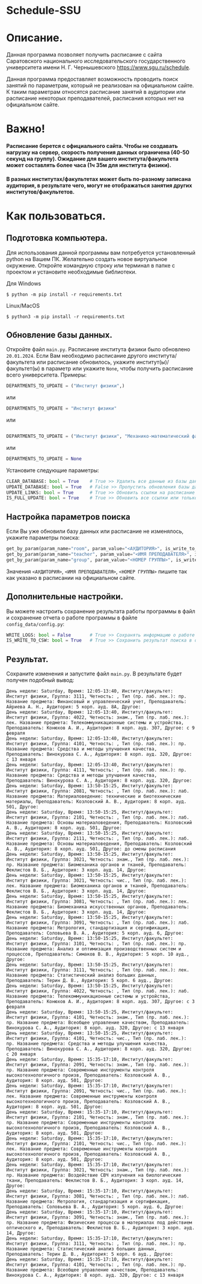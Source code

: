 Schedule-SSU
============

# Описание.
Данная программа позволяет получить расписание с сайта Саратовского национального исследовательского государственного университета имени Н. Г. Чернышевского https://www.sgu.ru/schedule.

Данная программа предоставляет возможность проводить поиск занятий по параметрам,
который не реализован на официальном сайте. К таким параметрам относятся расписание занятий в аудитории или расписание некоторых преподавателей, расписания которых нет на официальном сайте.

# Важно!
#### Расписание берется с официального сайта. Чтобы не создавать нагрузку на сервер, скорость получения данных ограничена (40-50 секунд на группу). Ожидание для вашего института/факультета может составлять более часа (1ч 35м для института физики).
#### В разных институтах/факультетах может быть по-разному записана аудитория, в результате чего, могут не отображаться занятия других институтов/факультетов.

# Как пользоваться.
## Подготовка компьютера.
Для использования данной программы вам потребуется установленный python на Вашем ПК.
Желательно создать новое виртуальное окружение. Откройте командную строку или терминал в папке с проектом и установите необходимые библиотеки.

Для Windows
```commandline
$ python -m pip install -r requirements.txt
```

Linux/MacOS
```commandline
$ python3 -m pip install -r requirements.txt
```

## Обновление базы данных.
Откройте файл `main.py`.
Расписание института физики было обновлено `20.01.2024`.
Если Вам необходимо расписание другого института/факультета или расписание обновилось, 
укажите институт(ы)/факультет(ы) в параметр или укажите `None`, чтобы получить расписание всего университета.
Примеры:
```python
DEPARTMENTS_TO_UPDATE = ("Институт физики",)
```
или
```python
DEPARTMENTS_TO_UPDATE = "Институт физики"
```
или
```python

DEPARTMENTS_TO_UPDATE = ("Институт физики", "Механико-математический факультет", ...)
```
или 
```python
DEPARTMENTS_TO_UPDATE = None
```
Установите следующие параметры:
```python
CLEAR_DATABASE: bool = True    # True >> Удалить все данные из базы данных
UPDATE_DATABASE: bool = True   # False >> Пропустить обновления базы данных игнорируя UPDATE_LINKS и IS_FULL_UPDATE
UPDATE_LINKS: bool = True      # True >> Обновить ссылки на расписание (институтов/факультетов и групп)
IS_FULL_UPDATE: bool = True    # True >> Обновить все ссылки или только те, что указаны в DEPARTMENTS_TO_UPDATE
```

## Настройка параметров поиска
Если Вы уже обновили базу данных или расписание не изменялось, укажите параметры поиска:
```python
get_by_param(param_name="room", param_value="<АУДИТОРИЯ>", is_write_to_csv=IS_WRITE_TO_CSW)
get_by_param(param_name="teacher", param_value="<ИМЯ ПРЕПОДАВАТЕЛЯ>", is_write_to_csv=IS_WRITE_TO_CSW)
get_by_param(param_name="group", param_value="<НОМЕР ГРУППЫ>", is_write_to_csv=IS_WRITE_TO_CSW)
```
Значения `<АУДИТОРИЯ>`, `<ИМЯ ПРЕПОДАВАТЕЛЯ>`, `<НОМЕР ГРУППЫ>` пишите так как указано в расписании на официальном сайте.

## Дополнительные настройки.
Вы можете настроить сохранение результата работы программы в файл и сохранение отчета о работе программы в файле `config_data/config.py`:
```python
WRITE_LOGS: bool = False       # True >> Сохранять информацию о работе программы в log-файле
IS_WRITE_TO_CSW: bool = True   # True >> Сохранить результат поиска в data/<file_name>.csv
```
## Результат.
Сохраните изменения и запустите файл `main.py`.
В результате будет получен подобный вывод:
```commandline
День недели: Saturday, Время: 12:05-13:40, Институт/факультет: Институт физики, Группа: 3111, Четность: , Тип (пр. лаб. лек.): пр. Название предмета: Финансовый и управленческий учет, Преподаватель: Айриева А. Н., Аудитория: 5 корп. ауд. 8А, Другое: 
День недели: Saturday, Время: 12:05-13:40, Институт/факультет: Институт физики, Группа: 4022, Четность: знам., Тип (пр. лаб. лек.): лек. Название предмета: Телекоммуникационные системы и устройства, Преподаватель: Конюхов А. И., Аудитория: 8 корп. ауд. 307, Другое: с 9 февраля
День недели: Saturday, Время: 12:05-13:40, Институт/факультет: Институт физики, Группа: 4101, Четность: , Тип (пр. лаб. лек.): пр. Название предмета: Средства и методы улучшения качества, Преподаватель: Винокурова С. А., Аудитория: 8 корп. ауд. 320, Другое: с 13 января
День недели: Saturday, Время: 12:05-13:40, Институт/факультет: Институт физики, Группа: 4111, Четность: , Тип (пр. лаб. лек.): пр. Название предмета: Средства и методы улучшения качества, Преподаватель: Винокурова С. А., Аудитория: 8 корп. ауд. 320, Другое: 
День недели: Saturday, Время: 13:50-15:25, Институт/факультет: Институт физики, Группа: 2081, Четность: , Тип (пр. лаб. лек.): лаб. Название предмета: Материаловедение: технические и биотехнические материалы, Преподаватель: Козловский А. В., Аудитория: 8 корп. ауд. 501, Другое: 
День недели: Saturday, Время: 13:50-15:25, Институт/факультет: Институт физики, Группа: 2101, Четность: , Тип (пр. лаб. лек.): лаб. Название предмета: Основы материаловедения, Преподаватель: Козловский А. В., Аудитория: 8 корп. ауд. 501, Другое: 
День недели: Saturday, Время: 13:50-15:25, Институт/факультет: Институт физики, Группа: 2111, Четность: , Тип (пр. лаб. лек.): лаб. Название предмета: Основы материаловедения, Преподаватель: Козловский А. В., Аудитория: 8 корп. ауд. 501, Другое: до смены расписания
День недели: Saturday, Время: 13:50-15:25, Институт/факультет: Институт физики, Группа: 3021, Четность: знам., Тип (пр. лаб. лек.): пр. Название предмета: Биомеханика органов и тканей, Преподаватель: Феклистов В. Б., Аудитория: 3 корп. ауд. 14, Другое: 
День недели: Saturday, Время: 13:50-15:25, Институт/факультет: Институт физики, Группа: 3021, Четность: чис., Тип (пр. лаб. лек.): лек. Название предмета: Биомеханика органов и тканей, Преподаватель: Феклистов В. Б., Аудитория: 3 корп. ауд. 14, Другое: 
День недели: Saturday, Время: 13:50-15:25, Институт/факультет: Институт физики, Группа: 3081, Четность: , Тип (пр. лаб. лек.): лек. Название предмета: Биомеханика искусственных органов, Преподаватель: Феклистов В. Б., Аудитория: 3 корп. ауд. 14, Другое: 
День недели: Saturday, Время: 13:50-15:25, Институт/факультет: Институт физики, Группа: 3091, Четность: , Тип (пр. лаб. лек.): лаб. Название предмета: Метрология, стандартизация и сертификация, Преподаватель: Соловьева В. А., Аудитория: 5 корп. ауд. 6, Другое: 
День недели: Saturday, Время: 13:50-15:25, Институт/факультет: Институт физики, Группа: 3101, Четность: , Тип (пр. лаб. лек.): пр. Название предмета: Анализ и оптимизация производственных систем и процессов, Преподаватель: Симаков В. В., Аудитория: 5 корп. 10 ауд., Другое: 
День недели: Saturday, Время: 13:50-15:25, Институт/факультет: Институт физики, Группа: 3111, Четность: , Тип (пр. лаб. лек.): лек. Название предмета: Статистический анализ больших данных, Преподаватель: Терин Д. В., Аудитория: 5 корп. 6 ауд., Другое: 
День недели: Saturday, Время: 13:50-15:25, Институт/факультет: Институт физики, Группа: 4022, Четность: , Тип (пр. лаб. лек.): лаб. Название предмета: Телекоммуникационные системы и устройства, Преподаватель: Конюхов А. И., Аудитория: 8 корп. ауд. 307, Другое: с 3 февраля
День недели: Saturday, Время: 13:50-15:25, Институт/факультет: Институт физики, Группа: 4101, Четность: знам., Тип (пр. лаб. лек.): пр. Название предмета: Всеобщее управление качеством, Преподаватель: Винокурова С. А., Аудитория: 8 корп. ауд. 320, Другое: с 13 января
День недели: Saturday, Время: 13:50-15:25, Институт/факультет: Институт физики, Группа: 4101, Четность: чис., Тип (пр. лаб. лек.): пр. Название предмета: Средства и методы улучшения качества, Преподаватель: Винокурова С. А., Аудитория: 8 корп. ауд. 320, Другое: с 20 января
День недели: Saturday, Время: 15:35-17:10, Институт/факультет: Институт физики, Группа: 2091, Четность: знам., Тип (пр. лаб. лек.): пр. Название предмета: Современные инструменты контроля высокотехнологичного произв, Преподаватель: Козловский А. В., Аудитория: 8 корп. ауд. 501, Другое: 
День недели: Saturday, Время: 15:35-17:10, Институт/факультет: Институт физики, Группа: 2091, Четность: чис., Тип (пр. лаб. лек.): лек. Название предмета: Современные инструменты контроля высокотехнологичного произв, Преподаватель: Козловский А. В., Аудитория: 8 корп. ауд. 501, Другое: 
День недели: Saturday, Время: 15:35-17:10, Институт/факультет: Институт физики, Группа: 2101, Четность: знам., Тип (пр. лаб. лек.): пр. Название предмета: Современные инструменты контроля высокотехнологичного произв, Преподаватель: Козловский А. В., Аудитория: 8 корп. ауд. 501, Другое: 
День недели: Saturday, Время: 15:35-17:10, Институт/факультет: Институт физики, Группа: 2101, Четность: чис., Тип (пр. лаб. лек.): лек. Название предмета: Современные инструменты контроля высокотехнологичного произв, Преподаватель: Козловский А. В., Аудитория: 8 корп. ауд. 501, Другое: 
День недели: Saturday, Время: 15:35-17:10, Институт/факультет: Институт физики, Группа: 3021, Четность: знам., Тип (пр. лаб. лек.): пр. Название предмета: Воздействие СВЧ излучения на биологические ткани, Преподаватель: Феклистов В. Б., Аудитория: 3 корп. ауд. 14, Другое: 
День недели: Saturday, Время: 15:35-17:10, Институт/факультет: Институт физики, Группа: 3081, Четность: , Тип (пр. лаб. лек.): лаб. Название предмета: Метрология, стандартизация и сертификация, Преподаватель: Соловьева В. А., Аудитория: 5 корп. ауд. 6, Другое: 
День недели: Saturday, Время: 15:35-17:10, Институт/факультет: Институт физики, Группа: 3091, Четность: знам., Тип (пр. лаб. лек.): пр. Название предмета: Физические процессы в материалах под действием оптического и, Преподаватель: Феклистов В. Б., Аудитория: 3 корп. ауд. 14, Другое: 
День недели: Saturday, Время: 15:35-17:10, Институт/факультет: Институт физики, Группа: 3111, Четность: , Тип (пр. лаб. лек.): пр. Название предмета: Статистический анализ больших данных, Преподаватель: Терин Д. В., Аудитория: 5 корп. 6 ауд., Другое: 
День недели: Saturday, Время: 15:35-17:10, Институт/факультет: Институт физики, Группа: 4101, Четность: , Тип (пр. лаб. лек.): пр. Название предмета: Всеобщее управление качеством, Преподаватель: Винокурова С. А., Аудитория: 8 корп. ауд. 320, Другое: с 13 января

```